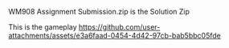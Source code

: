 WM908 Assignment Submission.zip is the Solution Zip

This is the gameplay
https://github.com/user-attachments/assets/e3a6faad-0454-4d42-97cb-bab5bbc05fde


